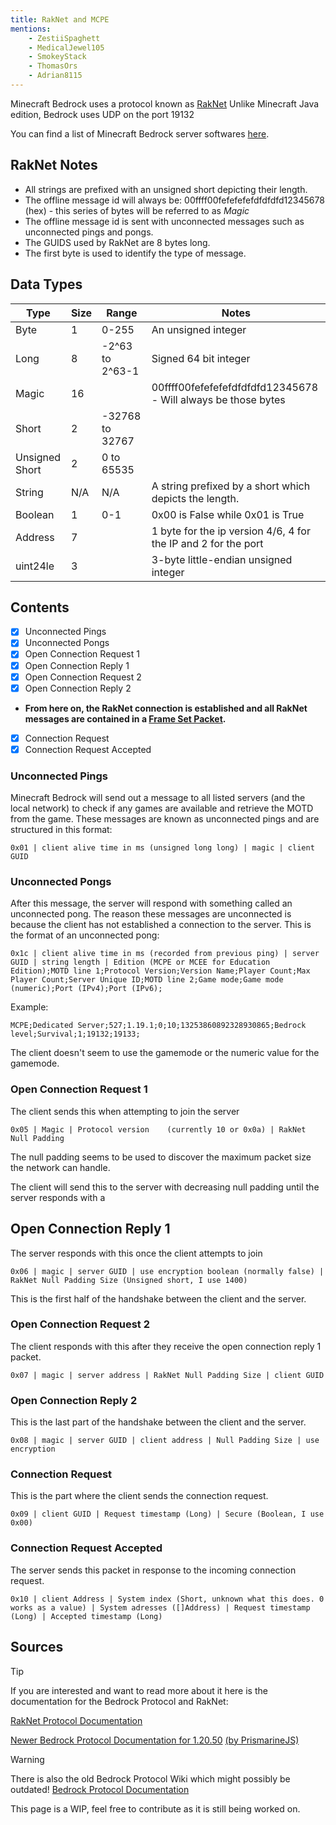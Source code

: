 ```yaml
---
title: RakNet and MCPE
mentions:
    - ZestiiSpaghett
    - MedicalJewel105
    - SmokeyStack
    - ThomasOrs
    - Adrian8115
---
```


Minecraft Bedrock uses a protocol known as [RakNet](http://www.jenkinssoftware.com/)
Unlike Minecraft Java edition, Bedrock uses UDP on the port 19132

You can find a list of Minecraft Bedrock server softwares [here](/servers/server-software#active-software).

## RakNet Notes

-   All strings are prefixed with an unsigned short depicting their length.
-   The offline message id will always be: 00ffff00fefefefefdfdfdfd12345678 (hex) - this series of bytes will be referred to as *Magic*
-   The offline message id is sent with unconnected messages such as unconnected pings and pongs.
-   The GUIDS used by RakNet are 8 bytes long.
-   The first byte is used to identify the type of message.

## Data Types

| Type           | Size | Range           | Notes                                                          |
| -------------- | ---- | --------------- | -------------------------------------------------------------- |
| Byte           | 1    | 0-255           | An unsigned integer                                            |
| Long           | 8    | -2^63 to 2^63-1 | Signed 64 bit integer                                          |
| Magic          | 16   |                 | 00ffff00fefefefefdfdfdfd12345678 - Will always be those bytes  |
| Short          | 2    | -32768 to 32767 |                                                                |
| Unsigned Short | 2    | 0 to 65535      |                                                                |
| String         | N/A  | N/A             | A string prefixed by a short which depicts the length.         |
| Boolean        | 1    | 0-1             | 0x00 is False while 0x01 is True                               |
| Address        | 7    |                 | 1 byte for the ip version 4/6, 4 for the IP and 2 for the port |
| uint24le       | 3    |                 | 3-byte little-endian unsigned integer                          |

## Contents

<Checklist>

-   [x] Unconnected Pings
-   [x] Unconnected Pongs
-   [x] Open Connection Request 1
-   [x] Open Connection Reply 1
-   [x] Open Connection Request 2
-   [x] Open Connection Reply 2
- **From here on, the RakNet connection is established and all RakNet messages are contained in a [Frame Set Packet](https://wiki.vg/Raknet_Protocol#Frame_Set_Packet).**
-   [x] Connection Request
-   [x] Connection Request Accepted

</Checklist>

### Unconnected Pings

Minecraft Bedrock will send out a message to all listed servers (and the local network) to check if any games are available and retrieve the MOTD from the game. These messages are known as unconnected pings and are structured in this format:

`0x01 | client alive time in ms (unsigned long long) | magic | client GUID`

### Unconnected Pongs

After this message, the server will respond with something called an unconnected pong. The reason these messages are unconnected is because the client has not established a connection to the server. This is the format of an unconnected pong:

`0x1c | client alive time in ms (recorded from previous ping) | server GUID | string length | Edition (MCPE or MCEE for Education Edition);MOTD line 1;Protocol Version;Version Name;Player Count;Max Player Count;Server Unique ID;MOTD line 2;Game mode;Game mode (numeric);Port (IPv4);Port (IPv6);`

Example:

`MCPE;Dedicated Server;527;1.19.1;0;10;13253860892328930865;Bedrock level;Survival;1;19132;19133;`

The client doesn't seem to use the gamemode or the numeric value for the gamemode.

### Open Connection Request 1

The client sends this when attempting to join the server

`0x05 | Magic | Protocol version	(currently 10 or 0x0a) | RakNet Null Padding`

The null padding seems to be used to discover the maximum packet size the network can handle.

The client will send this to the server with decreasing null padding until the server responds with a

## Open Connection Reply 1

The server responds with this once the client attempts to join

`0x06 | magic | server GUID | use encryption boolean (normally false) | RakNet Null Padding Size (Unsigned short, I use 1400)`

This is the first half of the handshake between the client and the server.

### Open Connection Request 2

The client responds with this after they receive the open connection reply 1 packet.

`0x07 | magic | server address | RakNet Null Padding Size | client GUID`

### Open Connection Reply 2

This is the last part of the handshake between the client and the server.

`0x08 | magic | server GUID | client address | Null Padding Size | use encryption`

### Connection Request

This is the part where the client sends the connection request.

`0x09 | client GUID | Request timestamp (Long) | Secure (Boolean, I use 0x00)`

### Connection Request Accepted

The server sends this packet in response to the incoming connection request.
 
 `0x10 | client Address | System index (Short, unknown what this does. 0 works as a value) | System adresses ([]Address) | Request timestamp (Long) | Accepted timestamp (Long)`

## Sources
> [!TIP]
> If you are interested and want to read more about it here is the documentation for the Bedrock Protocol and RakNet:
>
> [RakNet Protocol Documentation](https://wiki.vg/Raknet_Protocol)
>
> [Newer Bedrock Protocol Documentation for 1.20.50](https://prismarinejs.github.io/minecraft-data/?d=protocol&v=bedrock_1.20.50) [(by PrismarineJS)](https://prismarinejs.github.io)

> [!WARNING]
> There is also the old Bedrock Protocol Wiki which might possibly be outdated!
> [Bedrock Protocol Documentation](https://wiki.vg/Bedrock_Protocol)

This page is a WIP, feel free to contribute as it is still being worked on.
